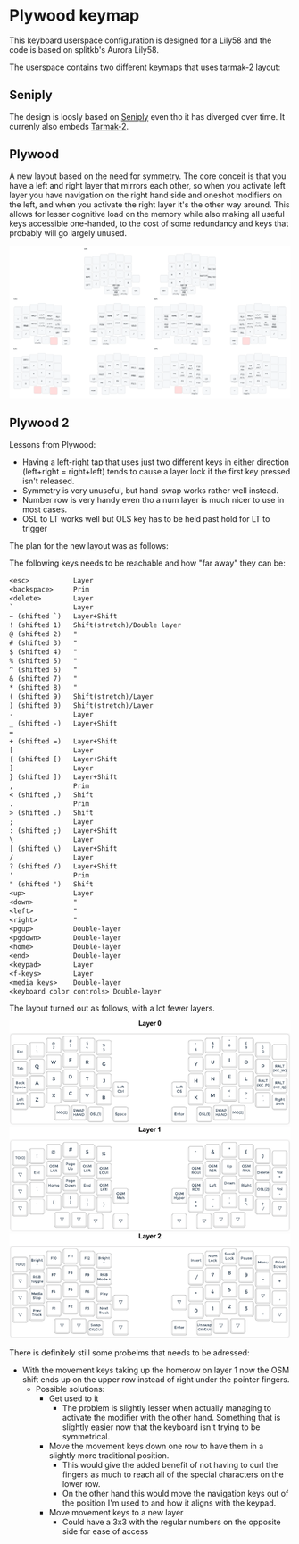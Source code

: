 # Plywood keymap

This keyboard userspace configuration is designed for a Lily58 and the code is based on splitkb's Aurora Lily58.

The userspace contains two different keymaps that uses tarmak-2 layout:

## Seniply

The design is loosly based on [Seniply](https://stevep99.github.io/seniply/) even tho it has diverged over time. It currenly also embeds [Tarmak-2](https://forum.colemak.com/topic/1858-learn-colemak-in-steps-with-the-tarmak-layouts/).

## Plywood

A new layout based on the need for symmetry. The core conceit is that you have a left and right layer that mirrors each other, so when you activate left layer you have navigation on the right hand side and oneshot modifiers on the left, and when you activate the right layer it's the other way around. This allows for lesser cognitive load on the memory while also making all useful keys accessible one-handed, to the cost of some redundancy and keys that probably will go largely unused.

![](_img/plywood_keymap.png)

## Plywood 2

Lessons from Plywood:
- Having a left-right tap that uses just two different keys in either direction (left+right = right+left) tends to cause a layer lock if the first key pressed isn't released.
- Symmetry is very unuseful, but hand-swap works rather well instead.
- Number row is very handy even tho a num layer is much nicer to use in most cases.
- OSL to LT works well but OLS key has to be held past hold for LT to trigger

The plan for the new layout was as follows:

The following keys needs to be reachable and how "far away" they can be:
```
<esc>           Layer
<backspace>     Prim
<delete>        Layer
`               Layer
~ (shifted `)   Layer+Shift
! (shifted 1)   Shift(stretch)/Double layer
@ (shifted 2)   "
# (shifted 3)   "
$ (shifted 4)   "
% (shifted 5)   "
^ (shifted 6)   "
& (shifted 7)   "
* (shifted 8)   "
( (shifted 9)   Shift(stretch)/Layer
) (shifted 0)   Shift(stretch)/Layer
-               Layer
_ (shifted -)   Layer+Shift
=
+ (shifted =)   Layer+Shift
[               Layer
{ (shifted [)   Layer+Shift
]               Layer
} (shifted ])   Layer+Shift
,               Prim
< (shifted ,)   Shift
.               Prim
> (shifted .)   Shift
;               Layer
: (shifted ;)   Layer+Shift
\               Layer
| (shifted \)   Layer+Shift
/               Layer
? (shifted /)   Layer+Shift
'               Prim
" (shifted ')   Shift
<up>            Layer
<down>          "
<left>          "
<right>         "
<pgup>          Double-layer
<pgdown>        Double-layer
<home>          Double-layer
<end>           Double-layer
<keypad>        Layer
<f-keys>        Layer
<media keys>    Double-layer
<keyboard color controls> Double-layer
```

The layout turned out as follows, with a lot fewer layers.

![](_img/Plywood2_layer0.png)
![](_img/Plywood2_layer1.png)
![](_img/Plywood2_layer2.png)

There is definitely still some probelms that needs to be adressed:
- With the movement keys taking up the homerow on layer 1 now the OSM shift ends up on the upper row instead of right under the pointer fingers.
  - Possible solutions:
    - Get used to it
      - The problem is slightly lesser when actually managing to activate the modifier with the other hand. Something that is slightly easier now that the keyboard isn't trying to be symmetrical.
    - Move the movement keys down one row to have them in a slightly more traditional position.
      - This would give the added benefit of not having to curl the fingers as much to reach all of the special characters on the lower row.
      - On the other hand this would move the navigation keys out of the position I'm used to and how it aligns with the keypad.
    - Move movement keys to a new layer
      - Could have a 3x3 with the regular numbers on the opposite side for ease of access 